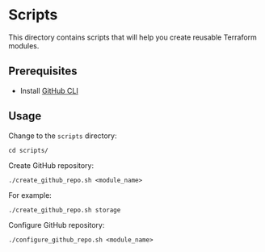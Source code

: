 # Scripts

This directory contains scripts that will help you create reusable Terraform modules.

## Prerequisites

- Install [GitHub CLI](https://cli.github.com)

## Usage

Change to the `scripts` directory:

```console
cd scripts/
```

Create GitHub repository:

```console
./create_github_repo.sh <module_name>
```

For example:

```console
./create_github_repo.sh storage
```

Configure GitHub repository:

```console
./configure_github_repo.sh <module_name>
```
